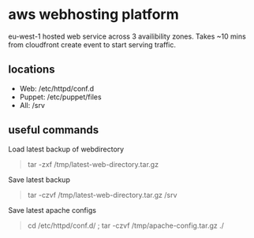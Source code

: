 # aws webhosting platform
eu-west-1 hosted web service across 3 availibility zones. Takes ~10 mins from cloudfront create event to start serving traffic.

## locations
- Web: /etc/httpd/conf.d
- Puppet: /etc/puppet/files
- All: /srv

## useful commands
Load latest backup of webdirectory
> tar -zxf /tmp/latest-web-directory.tar.gz

Save latest backup
> tar -czvf /tmp/latest-web-directory.tar.gz /srv

Save latest apache configs
> cd /etc/httpd/conf.d/ ; tar -czvf /tmp/apache-config.tar.gz ./
